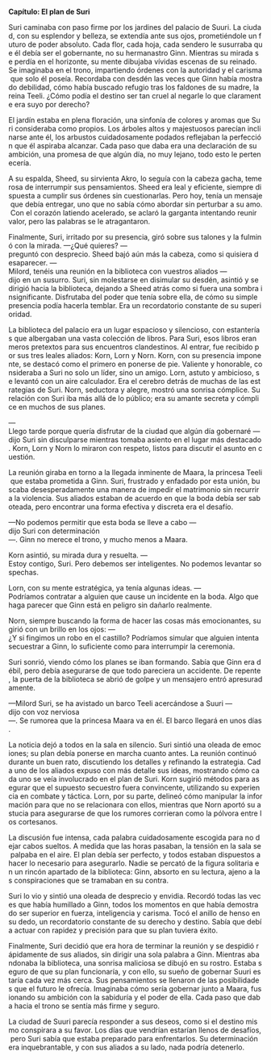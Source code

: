 **Capítulo: El plan de Suri**

Suri caminaba con paso firme por los jardines del palacio de Suuri. La ciudad, con su esplendor y belleza, se extendía ante sus ojos, prometiéndole un futuro de poder absoluto. Cada flor, cada hoja, cada sendero le susurraba que él debía ser el gobernante, no su hermanastro Ginn. Mientras su mirada se perdía en el horizonte, su mente dibujaba vívidas escenas de su reinado. Se imaginaba en el trono, impartiendo órdenes con la autoridad y el carisma que solo él poseía. Recordaba con desdén las veces que Ginn había mostrado debilidad, cómo había buscado refugio tras los faldones de su madre, la reina Teeli. ¿Cómo podía el destino ser tan cruel al negarle lo que claramente era suyo por derecho?

El jardín estaba en plena floración, una sinfonía de colores y aromas que Suri consideraba como propios. Los árboles altos y majestuosos parecían inclinarse ante él, los arbustos cuidadosamente podados reflejaban la perfección que él aspiraba alcanzar. Cada paso que daba era una declaración de su ambición, una promesa de que algún día, no muy lejano, todo esto le pertenecería.

A su espalda, Sheed, su sirvienta Akro, lo seguía con la cabeza gacha, temerosa de interrumpir sus pensamientos. Sheed era leal y eficiente, siempre dispuesta a cumplir sus órdenes sin cuestionarlas. Pero hoy, tenía un mensaje que debía entregar, uno que no sabía cómo abordar sin perturbar a su amo. Con el corazón latiendo acelerado, se aclaró la garganta intentando reunir valor, pero las palabras se le atragantaron.

Finalmente, Suri, irritado por su presencia, giró sobre sus talones y la fulminó con la mirada. —¿Qué quieres? —preguntó con desprecio. Sheed bajó aún más la cabeza, como si quisiera desaparecer. —Milord, tenéis una reunión en la biblioteca con vuestros aliados —dijo en un susurro. Suri, sin molestarse en disimular su desdén, asintió y se dirigió hacia la biblioteca, dejando a Sheed atrás como si fuera una sombra insignificante. Disfrutaba del poder que tenía sobre ella, de cómo su simple presencia podía hacerla temblar. Era un recordatorio constante de su superioridad.

La biblioteca del palacio era un lugar espacioso y silencioso, con estanterías que albergaban una vasta colección de libros. Para Suri, esos libros eran meros pretextos para sus encuentros clandestinos. Al entrar, fue recibido por sus tres leales aliados: Korn, Lorn y Norn. Korn, con su presencia imponente, se destacó como el primero en ponerse de pie. Valiente y honorable, consideraba a Suri no solo un líder, sino un amigo. Lorn, astuto y ambicioso, se levantó con un aire calculador. Era el cerebro detrás de muchas de las estrategias de Suri. Norn, seductora y alegre, mostró una sonrisa cómplice. Su relación con Suri iba más allá de lo público; era su amante secreta y cómplice en muchos de sus planes.

—Llego tarde porque quería disfrutar de la ciudad que algún día gobernaré —dijo Suri sin disculparse mientras tomaba asiento en el lugar más destacado. Korn, Lorn y Norn lo miraron con respeto, listos para discutir el asunto en cuestión.

La reunión giraba en torno a la llegada inminente de Maara, la princesa Teeli que estaba prometida a Ginn. Suri, frustrado y enfadado por esta unión, buscaba desesperadamente una manera de impedir el matrimonio sin recurrir a la violencia. Sus aliados estaban de acuerdo en que la boda debía ser saboteada, pero encontrar una forma efectiva y discreta era el desafío.

—No podemos permitir que esta boda se lleve a cabo —dijo Suri con determinación—. Ginn no merece el trono, y mucho menos a Maara.

Korn asintió, su mirada dura y resuelta. —Estoy contigo, Suri. Pero debemos ser inteligentes. No podemos levantar sospechas.

Lorn, con su mente estratégica, ya tenía algunas ideas. —Podríamos contratar a alguien que cause un incidente en la boda. Algo que haga parecer que Ginn está en peligro sin dañarlo realmente.

Norn, siempre buscando la forma de hacer las cosas más emocionantes, sugirió con un brillo en los ojos: —¿Y si fingimos un robo en el castillo? Podríamos simular que alguien intenta secuestrar a Ginn, lo suficiente como para interrumpir la ceremonia.

Suri sonrió, viendo cómo los planes se iban formando. Sabía que Ginn era débil, pero debía asegurarse de que todo pareciera un accidente. De repente, la puerta de la biblioteca se abrió de golpe y un mensajero entró apresuradamente.

—Milord Suri, se ha avistado un barco Teeli acercándose a Suuri —dijo con voz nerviosa—. Se rumorea que la princesa Maara va en él. El barco llegará en unos días.

La noticia dejó a todos en la sala en silencio. Suri sintió una oleada de emociones; su plan debía ponerse en marcha cuanto antes. La reunión continuó durante un buen rato, discutiendo los detalles y refinando la estrategia. Cada uno de los aliados expuso con más detalle sus ideas, mostrando cómo cada uno se veía involucrado en el plan de Suri. Korn sugirió métodos para asegurar que el supuesto secuestro fuera convincente, utilizando su experiencia en combate y táctica. Lorn, por su parte, delineó cómo manipular la información para que no se relacionara con ellos, mientras que Norn aportó su astucia para asegurarse de que los rumores corrieran como la pólvora entre los cortesanos.

La discusión fue intensa, cada palabra cuidadosamente escogida para no dejar cabos sueltos. A medida que las horas pasaban, la tensión en la sala se palpaba en el aire. El plan debía ser perfecto, y todos estaban dispuestos a hacer lo necesario para asegurarlo. Nadie se percató de la figura solitaria en un rincón apartado de la biblioteca: Ginn, absorto en su lectura, ajeno a las conspiraciones que se tramaban en su contra.

Suri lo vio y sintió una oleada de desprecio y envidia. Recordó todas las veces que había humillado a Ginn, todos los momentos en que había demostrado ser superior en fuerza, inteligencia y carisma. Tocó el anillo de henso en su dedo, un recordatorio constante de su derecho y destino. Sabía que debía actuar con rapidez y precisión para que su plan tuviera éxito.

Finalmente, Suri decidió que era hora de terminar la reunión y se despidió rápidamente de sus aliados, sin dirigir una sola palabra a Ginn. Mientras abandonaba la biblioteca, una sonrisa maliciosa se dibujó en su rostro. Estaba seguro de que su plan funcionaría, y con ello, su sueño de gobernar Suuri estaría cada vez más cerca. Sus pensamientos se llenaron de las posibilidades que el futuro le ofrecía. Imaginaba cómo sería gobernar junto a Maara, fusionando su ambición con la sabiduría y el poder de ella. Cada paso que daba hacia el trono se sentía más firme y seguro.

La ciudad de Suuri parecía responder a sus deseos, como si el destino mismo conspirara a su favor. Los días que vendrían estarían llenos de desafíos, pero Suri sabía que estaba preparado para enfrentarlos. Su determinación era inquebrantable, y con sus aliados a su lado, nada podría detenerlo.